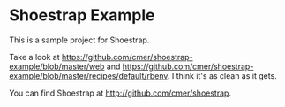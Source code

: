 # Shoestrap Example

This is a sample project for Shoestrap.

Take a look at https://github.com/cmer/shoestrap-example/blob/master/web and https://github.com/cmer/shoestrap-example/blob/master/recipes/default/rbenv. I think it's as clean as it gets.

You can find Shoestrap at http://github.com/cmer/shoestrap.
